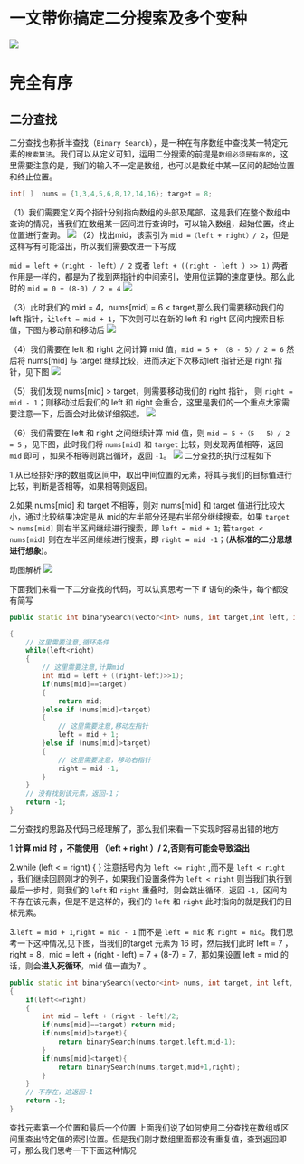 # 一文带你搞定二分搜索及多个变种
![](./images/binary_search.jpg)


# 完全有序
## 二分查找
二分查找也称折半查找（`Binary Search`），是一种在有序数组中查找某一特定元素的`搜索算法`。我们可以从定义可知，运用二分搜索的前提是`数组必须是有序的`，这里需要注意的是，我们的输入不一定是数组，也可以是数组中某一区间的起始位置和终止位置。

```cpp
int[ ]  nums = {1,3,4,5,6,8,12,14,16}; target = 8; 
```

（1）我们需要定义两个指针分别指向数组的头部及尾部，这是我们在整个数组中查询的情况，当我们在数组某一区间进行查询时，可以输入数组，起始位置，终止位置进行查询。
![](images/binary_1.png)
（2）找出mid，该索引为 `mid =（left + right）/ 2`，但是这样写有可能溢出，所以我们需要改进一下写成

`mid = left +（right - left）/ 2` 或者 `left + ((right - left ) >> 1)` 两者作用是一样的，都是为了找到两指针的中间索引，使用位运算的速度更快。那么此时的 `mid = 0 + (8-0) / 2 = 4`
![](images/binary_2.png)

（3）此时我们的 mid = 4，nums[mid] = 6 < target,那么我们需要移动我们的 left 指针，让`left = mid + 1`，下次则可以在新的 left 和 right 区间内搜索目标值，下图为移动前和移动后
![](images/binary_3.png)

（4）我们需要在 left 和 right 之间计算 mid 值，`mid = 5 + （8 - 5）/ 2 = 6` 然后将 nums[mid] 与 target 继续比较，进而决定下次移动left 指针还是 right 指针，见下图
![](images/binary_4.png)

（5）我们发现 nums[mid] > target，则需要移动我们的 right 指针， 则 `right = mid - 1`；则移动过后我们的 left 和 right 会重合，这里是我们的一个重点大家需要注意一下，后面会对此做详细叙述。
![](images/binary_5.png)

（6）我们需要在 left 和 right 之间继续计算 mid 值，则 `mid = 5 +（5 - 5）/ 2 = 5` ，见下图，此时我们将 `nums[mid]` 和 `target` 比较，则发现两值相等，返回 `mid` 即可 ，如果不相等则跳出循环，返回 `-1`。
![](images/binary_6.png)
二分查找的执行过程如下

1.从已经排好序的数组或区间中，取出中间位置的元素，将其与我们的目标值进行比较，判断是否相等，如果相等则返回。

2.如果 nums[mid] 和 target 不相等，则对 nums[mid] 和 target 值进行比较大小，通过比较结果决定是从 mid的左半部分还是右半部分继续搜索。如果 `target > nums[mid]` 则右半区间继续进行搜索，即 `left = mid + 1`; 若`target < nums[mid]` 则在左半区间继续进行搜索，即 `right = mid -1`；(**从标准的二分思想进行想象**)。

动图解析
![](images/binary_7.gif)

下面我们来看一下二分查找的代码，可以认真思考一下 if 语句的条件，每个都没有简写
```cpp
public static int binarySearch(vector<int> nums, int target,int left, int right)

{ 
    // 这里需要注意,循环条件
    while(left<right)
    {
        // 这里需要注意,计算mid
        int mid = left + ((right-left)>>1);    
        if(nums[mid]==target)
        {
            return mid;
        }else if (nums[mid]<target)
        {
            // 这里需要注意,移动左指针
            left = mid + 1;
        }else if (nums[mid]>target)
        {
            // 这里需要注意，移动右指针
            right = mid -1;
        }
    }
    // 没有找到该元素，返回-1；
    return -1;
}
```


二分查找的思路及代码已经理解了，那么我们来看一下实现时容易出错的地方

1.**计算 mid 时 ，不能使用 （left + right ）/ 2,否则有可能会导致溢出**


2.while (left < = right) { } 注意括号内为 `left <= right` ,而不是 `left < right` ，我们继续回顾刚才的例子，如果我们设置条件为 `left < right` 则当我们执行到最后一步时，则我们的 `left` 和 `right` 重叠时，则会跳出循环，返回 `-1`，区间内不存在该元素，但是不是这样的，我们的 `left` 和 `right` 此时指向的就是我们的目标元素。


3.`left = mid + 1`,`right = mid - 1` 而不是 `left = mid` 和 `right = mid`。我们思考一下这种情况,见下图，当我们的target 元素为 16 时，然后我们此时 left = 7 ，right = 8，mid = left + (right - left) = 7 + (8-7) = 7，那如果设置 left = mid 的话，则会**进入死循环**，mid 值一直为7 。
```cpp
public static int binarySearch(vector<int> nums, int target, int left, int right)
{
    if(left<=right)
    {
        int mid = left + (right - left)/2;
        if(nums[mid]==target) return mid;
        if(nums[mid]>target){
            return binarySearch(nums,target,left,mid-1);
        }
        if(nums[mid]<target){
            return binarySearch(nums,target,mid+1,right);
        }
    }
    // 不存在，这返回-1
    return -1;
}
```

查找元素第一个位置和最后一个位置
上面我们说了如何使用二分查找在数组或区间里查出特定值的索引位置。但是我们刚才数组里面都没有重复值，查到返回即可，那么我们思考一下下面这种情况




